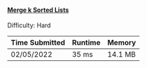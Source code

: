 #### [Merge k Sorted Lists](https://leetcode.com/problems/merge-k-sorted-lists/)

Difficulty: Hard

| Time Submitted | Runtime | Memory   |
|----------------|---------|----------|
| 02/05/2022     | 35 ms   | 14.1 MB  |